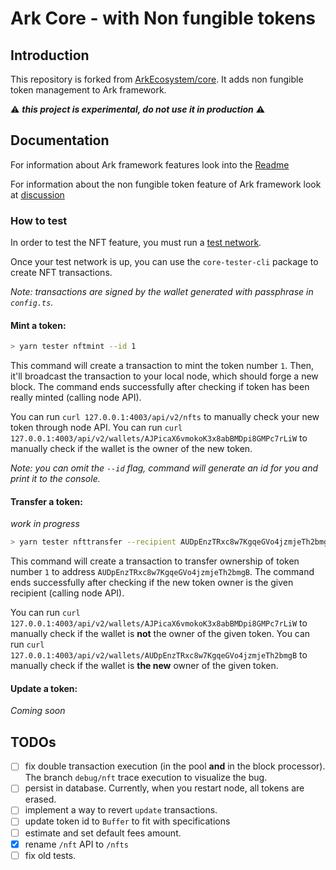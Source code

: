 # Ark Core - with Non fungible tokens

## Introduction

This repository is forked from [ArkEcosystem/core](https://github.com/ArkEcosystem/core).
It adds non fungible token management to Ark framework.

:warning: **_this project is experimental, do not use it in production_** :warning:

## Documentation

For information about Ark framework features look into the [Readme](https://github.com/ArkEcosystem/core/blob/master/README.md)

For information about the non fungible token feature of Ark framework look at [discussion](https://github.com/ArkEcosystem/core/issues)

### How to test

In order to test the NFT feature, you must run a [test network](https://docs.ark.io/guidebook/developer/setup-dev-environment.html#spinning-up-your-first-testnet).

Once your test network is up, you can use the `core-tester-cli` package to create NFT transactions.

_Note: transactions are signed by the wallet generated with passphrase in `config.ts`._

#### Mint a token:

```bash
> yarn tester nftmint --id 1
```

This command will create a transaction to mint the token number `1`.
Then, it'll broadcast the transaction to your local node, which should forge a new block.
The command ends successfully after checking if token has been really minted (calling node API).

You can run `curl 127.0.0.1:4003/api/v2/nfts` to manually check your new token through node API.
You can run `curl 127.0.0.1:4003/api/v2/wallets/AJPicaX6vmokoK3x8abBMDpi8GMPc7rLiW` to manually check if the wallet is the owner of the new token.

_Note: you can omit the `--id` flag, command will generate an id for you and print it to the console._

#### Transfer a token:

_work in progress_

```bash
> yarn tester nfttransfer --recipient AUDpEnzTRxc8w7KgqeGVo4jzmjeTh2bmgB --id 1
```

This command will create a transaction to transfer ownership of token number `1` to address `AUDpEnzTRxc8w7KgqeGVo4jzmjeTh2bmgB`.
The command ends successfully after checking if the new token owner is the given recipient (calling node API).

You can run `curl 127.0.0.1:4003/api/v2/wallets/AJPicaX6vmokoK3x8abBMDpi8GMPc7rLiW` to manually check if the wallet is **not** the owner of the given token.
You can run `curl 127.0.0.1:4003/api/v2/wallets/AUDpEnzTRxc8w7KgqeGVo4jzmjeTh2bmgB` to manually check if the wallet is **the new** owner of the given token.

#### Update a token:

_Coming soon_

## TODOs

-   [ ] fix double transaction execution (in the pool **and** in the block processor). The branch `debug/nft` trace execution to visualize the bug.
-   [ ] persist in database. Currently, when you restart node, all tokens are erased.
-   [ ] implement a way to revert `update` transactions.
-   [ ] update token id to `Buffer` to fit with specifications
-   [ ] estimate and set default fees amount.
-   [x] rename `/nft` API to `/nfts`
-   [ ] fix old tests.
